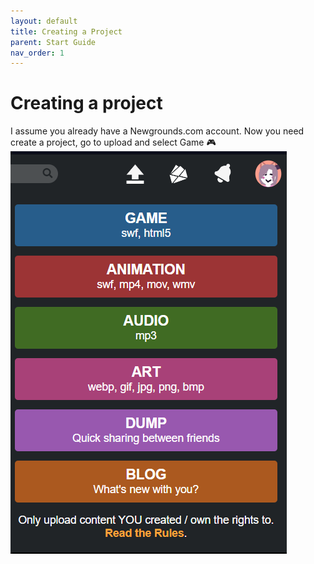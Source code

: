 ```yaml
---
layout: default
title: Creating a Project
parent: Start Guide
nav_order: 1
---
```


# Creating a project

I assume you already have a Newgrounds.com account. Now you need create a project, go to upload and select Game 🎮
![](../images/20220830192240.png) 